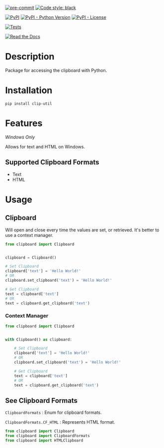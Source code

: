 [![pre-commit](https://img.shields.io/badge/pre--commit-enabled-brightgreen?logo=pre-commit&logoColor=white)](https://github.com/pre-commit/pre-commit)
[![Code style: black](https://img.shields.io/badge/code%20style-black-000000.svg)](https://github.com/psf/black)

[![PyPI](https://img.shields.io/pypi/v/clip-util?color=darkred)](https://pypi.org/project/clip-util/)
[![PyPI - Python Version](https://img.shields.io/pypi/pyversions/clip-util?label=Python%20Version&logo=python&logoColor=yellow)](https://pypi.org/project/clip-util/)
[![PyPI - License](https://img.shields.io/pypi/l/clip-util?color=green)](https://github.com/AceofSpades5757/clip-util/blob/main/LICENSE)

[![Tests](https://github.com/AceofSpades5757/clip-util/actions/workflows/tests.yml/badge.svg)](https://github.com/AceofSpades5757/clip-util/actions/workflows/tests.yml)

[![Read the Docs](https://img.shields.io/readthedocs/clip-util)](https://clip-util.readthedocs.io/en/latest/)

# Description

Package for accessing the clipboard with Python.

# Installation

`pip install clip-util`

# Features

_Windows Only_

Allows for text and HTML on Windows.

## Supported Clipboard Formats

- Text
- HTML

# Usage

## Clipboard

Will open and close every time the values are set, or retrieved. It's better to use a context manager.

```python
from clipboard import Clipboard


clipboard = Clipboard()

# Set Clipboard
clipboard['text'] = 'Hello World!'
# OR
clipboard.set_clipboard('text') = 'Hello World!'

# Get Clipboard
text = clipboard['text']
# OR
text = clipboard.get_clipboard('text')
```

<!--

# HTML
clipboard['html'] = '<h1>Hello World</h1>'
-->

### Context Manager

```python
from clipboard import Clipboard


with Clipboard() as clipboard:

    # Set Clipboard
    clipboard['text'] = 'Hello World!'
    # OR
    clipboard.set_clipboard('text') = 'Hello World!'

    # Get Clipboard
    text = clipboard['text']
    # OR
    text = clipboard.get_clipboard('text')
```

<!--

    # HTML
    clipboard['html'] = '<h1>Hello World</h1>'
-->

## See Clipboard Formats

`ClipboardFormats`
: Enum for clipboard formats.

`ClipboardFormats.CF_HTML`
: Represents HTML format.

```python
from clipboard import Clipboard
from clipboard import ClipboardFormats
from clipboard import HTMLClipboard
```
